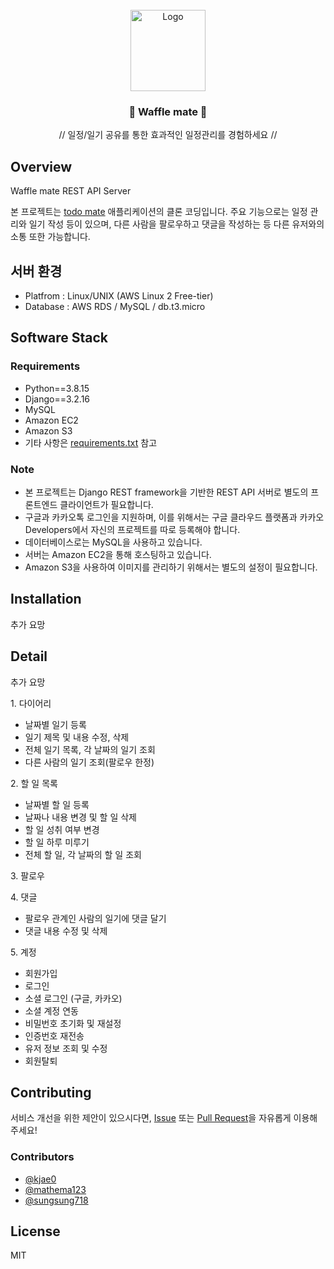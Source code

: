 <!-- PROJECT LOGO -->
<br />
<div align="center">
  <a href="https://github.com/wafflestudio/snutt-ios">
    <img src="https://user-images.githubusercontent.com/102639700/216500052-d46faea8-8b54-4553-9e9d-c3c994aa3774.PNG" alt="Logo" width="120" height="130">
  </a>
  <h3 align="center">🧇 Waffle mate 🧇</h3>
  <p align="center">
 // 일정/일기 공유를 통한 효과적인 일정관리를 경험하세요 //
  </p> 
</div>

## Overview
Waffle mate REST API Server

본 프로젝트는 [todo mate](https://www.todomate.net/) 애플리케이션의 클론 코딩입니다. 주요 기능으로는 일정 관리와 일기 작성 등이 있으며, 다른 사람을 팔로우하고 댓글을 작성하는 등 다른 유저와의 소통 또한 가능합니다.

## 서버 환경
 * Platfrom : Linux/UNIX (AWS Linux 2 Free-tier)
 * Database : AWS RDS / MySQL / db.t3.micro 

## Software Stack
### Requirements
* Python==3.8.15
* Django==3.2.16
* MySQL
* Amazon EC2
* Amazon S3
* 기타 사항은 [requirements.txt](https://github.com/wafflestudio20-5/team6-server/blob/develop/toDoMateProject/requirements.txt) 참고
### Note
* 본 프로젝트는 Django REST framework을 기반한 REST API 서버로 별도의 프론트엔드 클라이언트가 필요합니다.
* 구글과 카카오톡 로그인을 지원하며, 이를 위해서는 구글 클라우드 플랫폼과 카카오 Developers에서 자신의 프로젝트를 따로 등록해야 합니다. 
* 데이터베이스로는 MySQL을 사용하고 있습니다.
* 서버는 Amazon EC2을 통해 호스팅하고 있습니다.
* Amazon S3을 사용하여 이미지를 관리하기 위해서는 별도의 설정이 필요합니다.


## Installation
추가 요망

## Detail 
추가 요망
<p>
<h>1. 다이어리</h>

- 날짜별 일기 등록
- 일기 제목 및 내용 수정, 삭제
- 전체 일기 목록, 각 날짜의 일기 조회
- 다른 사람의 일기 조회(팔로우 한정)

</p>

<p>
<h>2. 할 일 목록</h>

- 날짜별 할 일 등록
- 날짜나 내용 변경 및 할 일 삭제
- 할 일 성취 여부 변경
- 할 일 하루 미루기
- 전체 할 일, 각 날짜의 할 일 조회

</p>

<p>
<h>3. 팔로우</h>


</p>

<p>
<h>4. 댓글</h>

- 팔로우 관계인 사람의 일기에 댓글 달기
- 댓글 내용 수정 및 삭제

</p>

<p>
<h>5. 계정</h>

- 회원가입
- 로그인
- 소셜 로그인 (구글, 카카오)
- 소셜 계정 연동
- 비밀번호 초기화 및 재설정
- 인증번호 재전송
- 유저 정보 조회 및 수정
- 회원탈퇴
</p>


## Contributing
서비스 개선을 위한 제안이 있으시다면, [Issue](https://github.com/wafflestudio20-5/team6-server/issues) 또는 [Pull Request](https://github.com/wafflestudio20-5/team6-server/pulls)을 자유롭게 이용해 주세요!

### Contributors
* [@kjae0](https://github.com/kjae0)
* [@mathema123](https://github.com/mathema123)
* [@sungsung718](https://github.com/sungsung718)

## License
MIT